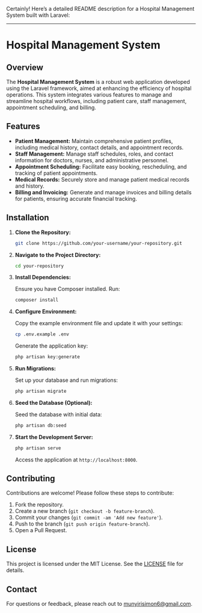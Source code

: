 Certainly! Here’s a detailed README description for a Hospital Management System built with Laravel:

---

# Hospital Management System

## Overview

The **Hospital Management System** is a robust web application developed using the Laravel framework, aimed at enhancing the efficiency of hospital operations. This system integrates various features to manage and streamline hospital workflows, including patient care, staff management, appointment scheduling, and billing.

## Features

- **Patient Management:** Maintain comprehensive patient profiles, including medical history, contact details, and appointment records.
- **Staff Management:** Manage staff schedules, roles, and contact information for doctors, nurses, and administrative personnel.
- **Appointment Scheduling:** Facilitate easy booking, rescheduling, and tracking of patient appointments.
- **Medical Records:** Securely store and manage patient medical records and history.
- **Billing and Invoicing:** Generate and manage invoices and billing details for patients, ensuring accurate financial tracking.

## Installation

1. **Clone the Repository:**

    ```sh
    git clone https://github.com/your-username/your-repository.git
    ```

2. **Navigate to the Project Directory:**

    ```sh
    cd your-repository
    ```

3. **Install Dependencies:**

    Ensure you have Composer installed. Run:

    ```sh
    composer install
    ```

4. **Configure Environment:**

    Copy the example environment file and update it with your settings:

    ```sh
    cp .env.example .env
    ```

    Generate the application key:

    ```sh
    php artisan key:generate
    ```

5. **Run Migrations:**

    Set up your database and run migrations:

    ```sh
    php artisan migrate
    ```

6. **Seed the Database (Optional):**

    Seed the database with initial data:

    ```sh
    php artisan db:seed
    ```

7. **Start the Development Server:**

    ```sh
    php artisan serve
    ```

    Access the application at `http://localhost:8000`.

## Contributing

Contributions are welcome! Please follow these steps to contribute:

1. Fork the repository.
2. Create a new branch (`git checkout -b feature-branch`).
3. Commit your changes (`git commit -am 'Add new feature'`).
4. Push to the branch (`git push origin feature-branch`).
5. Open a Pull Request.

## License

This project is licensed under the MIT License. See the [LICENSE](LICENSE) file for details.

## Contact

For questions or feedback, please reach out to [munyirisimon6@gmail.com](mailto:munyirisimon6@gmail.com).

